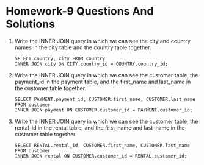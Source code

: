 # Homework-9 Questions And Solutions


1. Write the INNER JOIN query in which we can see the city and country names in the city table and the country table together.

    ```
    SELECT country, city FROM country
    INNER JOIN city ON CITY.country_id = COUNTRY.country_id;
    ```

2. Write the INNER JOIN query in which we can see the customer table, the payment_id in the payment table, and the first_name and last_name in the customer table together.
    
    ```
    SELECT PAYMENT.payment_id, CUSTOMER.first_name, CUSTOMER.last_name FROM customer
    INNER JOIN payment ON CUSTOMER.customer_id = PAYMENT.customer_id;
    ```

3. Write the INNER JOIN query in which we can see the customer table, the rental_id in the rental table, and the first_name and last_name in the customer table together.

    ```
    SELECT RENTAL.rental_id, CUSTOMER.first_name, CUSTOMER.last_name FROM customer
    INNER JOIN rental ON CUSTOMER.customer_id = RENTAL.customer_id;
    ```



